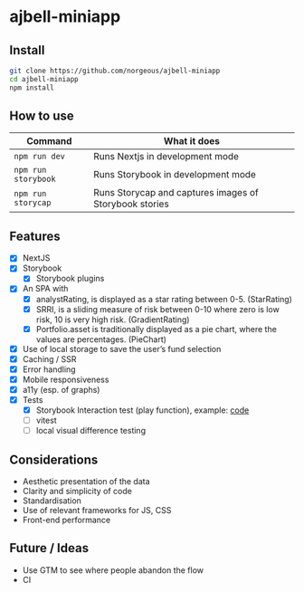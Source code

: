 # ajbell-miniapp

## Install

```sh
git clone https://github.com/norgeous/ajbell-miniapp
cd ajbell-miniapp
npm install
```

## How to use

| Command             | What it does                                           |
| ------------------- | ------------------------------------------------------ |
| `npm run dev`       | Runs Nextjs in development mode                        |
| `npm run storybook` | Runs Storybook in development mode                     |
| `npm run storycap`  | Runs Storycap and captures images of Storybook stories |

## Features

- [x] NextJS
- [x] Storybook
  - [x] Storybook plugins
- [x] An SPA with
  - [x] analystRating, is displayed as a star rating between 0-5. (StarRating)
  - [x] SRRI, is a sliding measure of risk between 0-10 where zero is low risk, 10 is very high risk. (GradientRating)
  - [x] Portfolio.asset is traditionally displayed as a pie chart, where the values are percentages. (PieChart)
- [x] Use of local storage to save the user’s fund selection
- [x] Caching / SSR
- [x] Error handling
- [x] Mobile responsiveness
- [x] a11y (esp. of graphs)
- [x] Tests
  - [x] Storybook Interaction test (play function), example: [code](https://github.com/norgeous/ajbell-miniapp/blob/main/components/StrategySelector/index.stories.ts#L18)
  - [ ] vitest
  - [ ] local visual difference testing

## Considerations

- Aesthetic presentation of the data
- Clarity and simplicity of code
- Standardisation
- Use of relevant frameworks for JS, CSS
- Front-end performance

## Future / Ideas

- Use GTM to see where people abandon the flow
- CI
